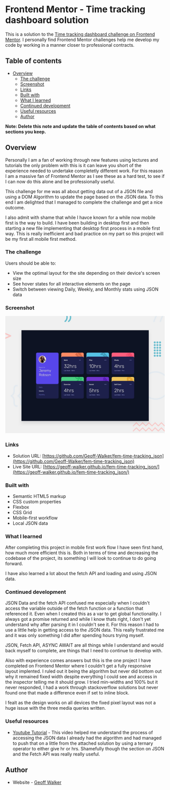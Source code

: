 # Frontend Mentor - Time tracking dashboard solution

This is a solution to the [Time tracking dashboard challenge on Frontend Mentor](https://www.frontendmentor.io/challenges/time-tracking-dashboard-UIQ7167Jw). I personally find Frontend Mentor challenges help me develop my code by working in a manner closer to professional contracts. 

## Table of contents

- [Overview](#overview)
  - [The challenge](#the-challenge)
  - [Screenshot](#screenshot)
  - [Links](#links)
  - [Built with](#built-with)
  - [What I learned](#what-i-learned)
  - [Continued development](#continued-development)
  - [Useful resources](#useful-resources)
  - [Author](#author)


**Note: Delete this note and update the table of contents based on what sections you keep.**

## Overview
Personally I am a fan of working through new features using lectures and tutorials the only problem with this is it can leave you short of the experience needed to undertake completetly different work.  For this reason I am a massive fan of Frontend Mentor as I see these as a hard test, to see if I can now do this alone and be professionally useful.

This challenge for me was all about getting data out of a JSON file and using a DOM Algorithm to update the page based on the JSON data.  To this end I am delighted that I managed to complete the challenge and get a nice outcome.  

I also admit with shame that while I havce known for a while now mobile first is the way to build.  I have been building in desktop first and then starting a new file implementing that desktop first process in a mobile first way.  This is really inefficient and bad practice on my part so this project will be my first all mobile first method.

### The challenge

Users should be able to:

- View the optimal layout for the site depending on their device's screen size
- See hover states for all interactive elements on the page
- Switch between viewing Daily, Weekly, and Monthly stats using JSON data

### Screenshot

![Design preview for the Time tracking dashboard coding challenge](./design/desktop-preview.jpg)

### Links

- Solution URL: [https://github.com/Geoff-Walker/fem-time-tracking_json](https://github.com/Geoff-Walker/fem-time-tracking_json)
- Live Site URL: [https://geoff-walker.github.io/fem-time-tracking_json/](https://geoff-walker.github.io/fem-time-tracking_json/)

### Built with

- Semantic HTML5 markup
- CSS custom properties
- Flexbox
- CSS Grid
- Mobile-first workflow
- Local JSON data

### What I learned
After completing this project in mobile first work flow I have seen first hand, how much more efficient this is.  Both in terms of time and decreasing the codebase of the project, its something I will look to continue to do going forward.

I have also learned a lot about the fetch API and loading and using JSON data.

### Continued development

JSON Data and the fetch API confused me especially when I couldn't access the variable outside of the fetch function or a function that referenced it.  Even when I created this as a var to get global functionality.  I always got a promise returned and while I know thats right, I don't yet understand why after parsing it in I couldn't see it.  For this reason I had to use a little help in getting access to the JSON data.  This really frustrated me and it was only something I did after spending hours trying myself.  

JSON, Fetch API, ASYNC AWAIT are all things while I understand and would back myself to complete, are things that I need to continue to develop with.

Also with experience comes answers but this is the one project I have completed on Frontend Mentor where I couldn't get a fully responsive layout implented.  I ruled out it being the algorithm but never did bottom out why it remained fixed width despite everything I could see and access in the inspector telling me it should grow.  I tried min-widths and 100% but it never responded, I had a work through stackoverflow solutions but never found one that made a difference even if set to inline block.

I fealt as the design works on all devices the fixed pixel layout was not a huge issue with the three media queries written.


### Useful resources

- [Youtube Tutorial](https://www.youtube.com/watch?v=AtWjtiayOsI&t=48s) - This video helped me understand the process of accessing the JSON data I already had the algorithm and had managed to push that on a little from the attached solution by using a ternary operator to either give hr or hrs.  Shamefully though the section on JSON and the Fetch API was really really useful.


## Author

- Website - [Geoff Walker](https://www.geoff-walker.io)


